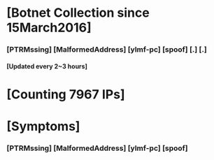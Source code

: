 # [Botnet Collection since 15March2016]
### [PTRMssing] [MalformedAddress] [ylmf-pc] [spoof] [.] [.]
#### [Updated every 2~3 hours]

# [Counting 7967 IPs]

# [Symptoms] 
###   [PTRMssing] [MalformedAddress] [ylmf-pc] [spoof]

